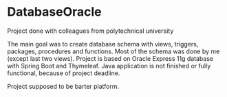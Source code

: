 # DatabaseOracle
Project done with colleagues from polytechnical university

The main goal was to create database schema with views, triggers, packages, procedures and functions. Most of the schema was done by me (except last two views).
Project is based on Oracle Express 11g database with Spring Boot and Thymeleaf. Java application is not finished or fully functional, because of project deadline.

Project supposed to be barter platform.
